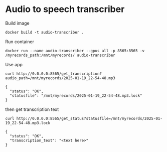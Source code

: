 # Audio to speech transcriber

Build image
```
docker build -t audio-transcriber .
```
Run container
```
docker run --name audio-transcriber --gpus all -p 8565:8565 -v /myrecords_path:/mnt/myrecords/ audio-transcriber
```

Use app
```
curl http://0.0.0.0:8565/get_transcription?audio_path=/mnt/myrecords/2025-01-19_22-54-48.mp3
```
```
{
  "status": "OK",
  "statusfile": "/mnt/myrecords/2025-01-19_22-54-48.mp3.lock"
}
```

then get transcription text
```
curl http://0.0.0.0:8565/get_status?statusfile=/mnt/myrecords/2025-01-19_22-54-48.mp3.lock
```

```
{
  "status": "OK",
  "transcription_text": "<text here>"
}
```

